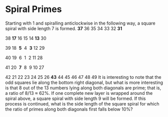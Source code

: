 # Spiral Primes

Starting with 1 and spiralling anticlockwise in the following way, a square spiral with side length 7 is formed.
**37** 36 35 34 33 32 **31**

38 **17** 16 15 14 **13** 30

39 18  **5**  4  **3** 12 29

40 19  6  1  2 11 28

41 20  **7**  8  9 10 27

42 21 22 23 24 25 26
**43** 44 45 46 47 48 49
It is interesting to note that the odd squares lie along the bottom right diagonal, but what is more interesting is that 8 out of the 13 numbers lying along both diagonals are prime; that is, a ratio of 8/13 ≈ 62%.
If one complete new layer is wrapped around the spiral above, a square spiral with side length 9 will be formed. If this process is continued, what is the side length of the square spiral for which the ratio of primes along both diagonals first falls below 10%?